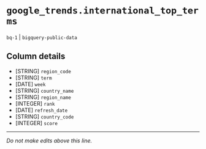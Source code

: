# `google_trends.international_top_terms`
`bq-1` | `bigquery-public-data`

## Column details
* [STRING]    `region_code`
* [STRING]    `term`
* [DATE]      `week`
* [STRING]    `country_name`
* [STRING]    `region_name`
* [INTEGER]   `rank`
* [DATE]      `refresh_date`
* [STRING]    `country_code`
* [INTEGER]   `score`

-------------------------------------------------------------------------------
*Do not make edits above this line.*
